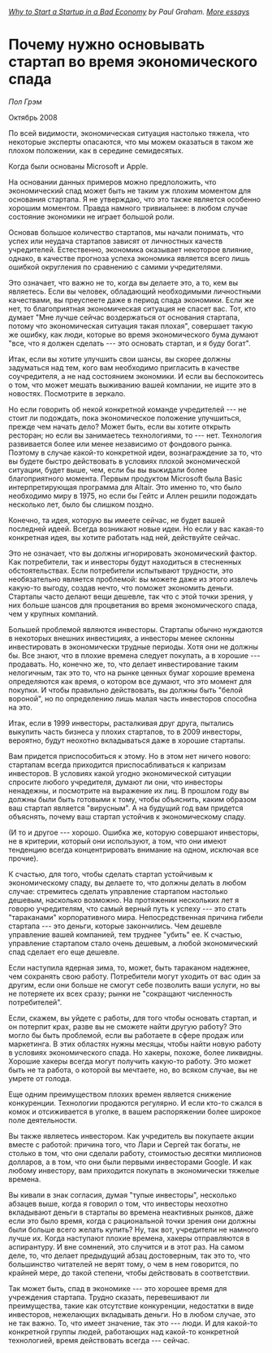_[Why to Start a Startup in a Bad
Economy](http://paulgraham.com/badeconomy.html)
by Paul Graham. [More&nbsp;essays](/pg)_

# Почему нужно основывать стартап во время экономического спада

_Пол Грэм_

Октябрь 2008

По всей видимости, экономическая ситуация настолько тяжела, что
некоторые эксперты опасаются, что мы можем оказаться в таком же плохом
положении, как в середине семидесятых.

Когда были основаны Microsoft и Apple.

На основании данных примеров можно предположить, что экономический
спад может быть не таким уж плохим моментом для основания стартапа.
Я не утверждаю, что это также является особенно хорошим моментом.
Правда намного тривиальнее: в любом случае состояние экономики не
играет большой роли.

Основав большое количество стартапов, мы начали понимать, что успех
или неудача стартапов зависят от личностных качеств учредителей.
Естественно, экономика оказывает некоторое влияние, однако, в
качестве прогноза успеха экономика является всего лишь ошибкой
округления по сравнению с самими учредителями.

Это означает, что важно не то, когда вы делаете это, а то, кем вы
являетесь. Если вы человек, обладающий необходимыми личностными
качествами, вы преуспеете даже в период спада экономики. Если же
нет, то благоприятная экономическая ситуация не спасет вас. Тот,
кто думает "Мне лучше сейчас воздержаться от основания стартапа,
потому что экономическая ситуация такая плохая", совершает такую
же ошибку, как люди, которые во время экономического бума думают
"все, что я должен сделать --- это основать стартап, и я буду богат".

Итак, если вы хотите улучшить свои шансы, вы скорее должны задуматься
над тем, кого вам необходимо пригласить в качестве соучредителя, а
не над состоянием экономики. И если вы беспокоитесь о том, что может
мешать выживанию вашей компании, не ищите это в новостях. Посмотрите
в зеркало.

Но если говорить об некой конкретной команде учредителей --- не стоит
ли подождать, пока экономическое положение улучшиться, прежде чем
начать дело? Может быть, если вы хотите открыть ресторан; но если
вы занимаетесь технологиями, то --- нет. Технология развивается более
или менее независимо от фондового рынка. Поэтому в случае какой-то
конкретной идеи, вознаграждение за то, что вы будете быстро действовать
в условиях плохой экономической ситуации, будет выше, чем, если бы
вы выжидали более благоприятного момента. Первым продуктом Microsoft
была Basic интерпретирующая программа для Altair. Это именно то,
что было необходимо миру в 1975, но если бы Гейтс и Аллен решили
подождать несколько лет, было бы слишком поздно.

Конечно, та идея, которую вы имеете сейчас, не будет вашей последней
идеей. Всегда возникают новые идеи. Но если у вас какая-то конкретная
идея, вы хотите работать над ней, действуйте сейчас.

Это не означает, что вы должны игнорировать экономический фактор.
Как потребители, так и инвесторы будут находиться в стесненных
обстоятельствах. Если потребители испытывают трудности, это
необязательно является проблемой: вы можете даже из этого извлечь
какую-то выгоду, создав нечто, что поможет экономить деньги. Стартапы
часто делают вещи дешевле, так что с этой точки зрения, у них больше
шансов для процветания во время экономического спада, чем у крупных
компаний.

Большей проблемой являются инвесторы. Стартапы обычно нуждаются в
некоторых внешних инвестициях, а инвесторы менее склонны инвестировать
в экономически трудные периоды. Хотя они не должны бы. Все знают,
что в плохие времена следует покупать, а в хорошие --- продавать. Но,
конечно же, то, что делает инвестирование таким нелогичным, так это
то, что на рынке ценных бумаг хорошие времена определяются как
время, о котором все думают, что это момент для покупки. И чтобы
правильно действовать, вы должны быть "белой вороной", но по
определению лишь малая часть инвесторов способна на это.

Итак, если в 1999 инвесторы, расталкивая друг друга, пытались
выкупить часть бизнеса у плохих стартапов, то в 2009 инвесторы,
вероятно, будут неохотно вкладываться даже в хорошие стартапы.

Вам придется приспособиться к этому. Но в этом нет ничего нового:
стартапам всегда приходится приспосабливаться к капризам инвесторов.
В условиях какой угодно экономической ситуации спросите любого
учредителя, думают ли они, что инвесторы ненадежны, и посмотрите
на выражение их лиц. В прошлом году вы должны были быть готовыми к
тому, чтобы объяснить, каким образом ваш стартап является "вирусным".
А на будущий год вам придется объяснять, почему ваш стартап устойчив
к экономическому спаду.

(И то и другое --- хорошо. Ошибка же, которую совершают инвесторы,
не в критерии, который они используют, а том, что они имеют тенденцию
всегда концентрировать внимание на одном, исключая все прочие).

К счастью, для того, чтобы сделать стартап устойчивым к экономическому
спаду, вы делаете то, что должны делать в любом случае: стремитесь
сделать управление стартапом настолько дешевым, насколько возможно.
На протяжении нескольких лет я говорю учредителям, что самый верный
путь к успеху --- это стать "тараканами" корпоративного мира.
Непосредственная причина гибели стартапа --- это деньги, которые
закончились. Чем дешевле управление вашей компанией, тем труднее
"убить" ее. К счастью, управление стартапом стало очень дешевым, а
любой экономический спад сделает его еще дешевле.

Если наступила ядерная зима, то, может, быть тараканом надежнее,
чем сохранять свою работу. Потребители могут уходить от вас один
за другим, если они больше не смогут себе позволить ваши услуги,
но вы не потеряете их всех сразу; рынки не "сокращают численность
потребителей".

Если, скажем, вы уйдете с работы, для того чтобы основать стартап,
и он потерпит крах, разве вы не сможете найти другую работу? Это
могло бы быть проблемой, если вы работаете в сфере продаж или
маркетинга. В этих областях нужны месяцы, чтобы найти новую работу
в условиях экономического спада. Но хакеры, похоже, более ликвидны.
Хорошие хакеры всегда могут получить какую-то работу. Это может
быть не та работа, о которой вы мечтаете, но, во всяком случае, вы
не умрете от голода.

Еще одним преимуществом плохих времен является снижение конкуренции.
Технологии продаются регулярно. И если кто-то сжался в комок и
отсиживается в уголке, в вашем распоряжении более широкое поле
деятельности.

Вы также являетесь инвестором. Как учредитель вы покупаете акции
вместе с работой: причина того, что Лари и Сергей так богаты, не
столько в том, что они сделали работу, стоимостью десятки миллионов
долларов, а в том, что они были первыми инвесторами Google. И как
любому инвестору, вам приходится покупать в экономически тяжелые
времена.

Вы кивали в знак согласия, думая "тупые инвесторы", несколько абзацев
выше, когда я говорил о том, что инвесторы неохотно вкладывают
деньги в стартапы во времена неактивных рынков, даже если это было
время, когда с рациональной точки зрения они должны были больше
всего желать купить? Ну, так вот, учредители не намного лучше их.
Когда наступают плохие времена, хакеры отправляются в аспирантуру.
И вне сомнений, это случится и в этот раз. На самом деле, то, что
делает предыдущий абзац достоверным, так это то, что большинство
читателей не верят тому, о чем в нем говорится, по крайней мере,
до такой степени, чтобы действовать в соответствии.

Так может быть, спад в экономике --- это хорошее время для учреждения
стартапа. Трудно сказать, перевешивают ли преимущества, такие как
отсутствие конкуренции, недостатки в виде инвесторов, нежелающих
вкладывать деньги. Но в любом случае, это не так важно. То, что
имеет значение, так это --- люди. И для какой-то конкретной группы
людей, работающих над какой-то конкретной технологией, время
действовать всегда --- сейчас.
